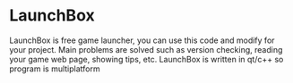 # LaunchBox
LaunchBox is free game launcher, you can use this code and modify for your project. Main problems are solved such as version checking, reading your game web page, showing tips, etc. LaunchBox is written in qt/c++ so program is multiplatform
